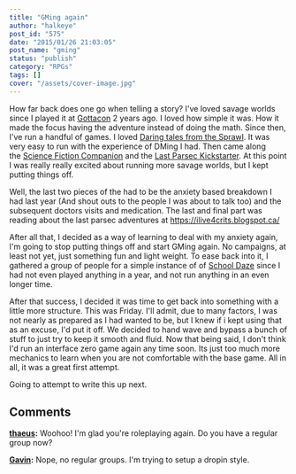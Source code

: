 ```yaml
---
title: "GMing again"
author: "halkeye"
post_id: "575"
date: "2015/01/26 21:03:05"
post_name: "gming"
status: "publish"
category: "RPGs"
tags: []
cover: "/assets/cover-image.jpg"
---
```


How far back does one go when telling a story? I've loved savage worlds since I played it at [Gottacon](https://www.gottacon.com) 2 years ago. I loved how simple it was. How it made the focus having the adventure instead of doing the math. Since then, I've run a handful of games. I loved [Daring tales from the Sprawl](https://rpg.drivethrustuff.com/product/65369/DTotSprawl-01-Family-Affair--Extraction-101). It was very easy to run with the experience of DMing I had. Then came along the [Science Fiction Companion](https://rpg.drivethrustuff.com/product/125438/Savage-Worlds-Science-Fiction-Companion) and the [Last Parsec Kickstarter](https://www.kickstarter.com/projects/545820095/the-last-parsec-savage-worlds). At this point I was really really excited about running more savage worlds, but I kept putting things off.

Well, the last two pieces of the had to be the anxiety based breakdown I had last year (And shout outs to the people I was about to talk too) and the subsequent doctors visits and medication. The last and final part was reading about the last parsec adventures at <https://ilive4crits.blogspot.ca/>

After all that, I decided as a way of learning to deal with my anxiety again, I'm going to stop putting things off and start GMing again. No campaigns, at least not yet, just something fun and light weight. To ease back into it, I gathered a group of people for a simple instance of of [School Daze](https://web.archive.org/web/20150805064859/http://www.sandandsteam.net/schooldaze-2/) since I had not even played anything in a year, and not run anything in an even longer time.

After that success, I decided it was time to get back into something with a little more structure. This was Friday. I'll admit, due to many factors, I was not nearly as prepared as I had wanted to be, but I knew if i kept using that as an excuse, I'd put it off. We decided to hand wave and bypass a bunch of stuff to just try to keep it smooth and fluid. Now that being said, I don't think I'd run an interface zero game again any time soon. Its just too much more mechanics to learn when you are not comfortable with the base game. All in all, it was a great first attempt.

Going to attempt to write this up next.

## Comments

**[thaeus](#5726 "2015-01-27 11:57:00"):** Woohoo! I'm glad you're roleplaying again. Do you have a regular group now?

**[Gavin](#5727 "2015-01-27 13:16:00"):** Nope, no regular groups. I'm trying to setup a dropin style.

